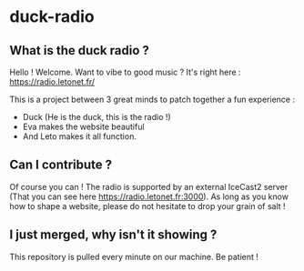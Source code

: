 # duck-radio

## What is the duck radio ?

Hello ! Welcome. Want to vibe to good music ?
It's right here : https://radio.letonet.fr/

This is a project between 3 great minds to patch together a fun experience :
- Duck (He is the duck, this is the radio !)
- Eva makes the website beautiful
- And Leto makes it all function.

## Can I contribute ?

Of course you can ! The radio is supported by an external IceCast2 server (That you can see here https://radio.letonet.fr:3000).
As long as you know how to shape a website, please do not hesitate to drop your grain of salt !

## I just merged, why isn't it showing ?

This repository is pulled every minute on our machine. Be patient !
